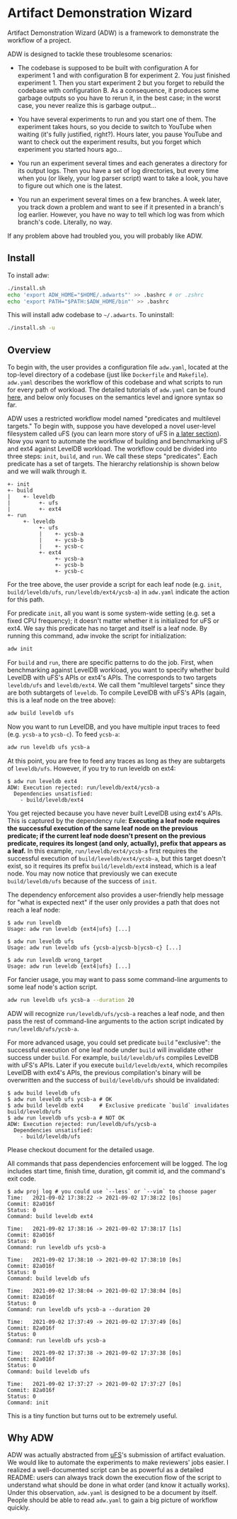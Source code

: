 # Artifact Demonstration Wizard

Artifact Demonstration Wizard (ADW) is a framework to demonstrate the workflow of a project.

ADW is designed to tackle these troublesome scenarios:

- The codebase is supposed to be built with configuration A for experiment 1 and with configuration B for experiment 2. You just finished experiment 1. Then you start experiment 2 but you forget to rebuild the codebase with configuration B. As a consequence, it produces some garbage outputs so you have to rerun it, in the best case; in the worst case, you never realize this is garbage output...

- You have several experiments to run and you start one of them. The experiment takes hours, so you decide to switch to YouTube when waiting (it's fully justified, right?). Hours later, you pause YouTube and want to check out the experiment results, but you forget which experiment you started hours ago...

- You run an experiment several times and each generates a directory for its output logs. Then you have a set of log directories, but every time when you (or likely, your log parser script) want to take a look, you have to figure out which one is the latest.

- You run an experiment several times on a few branches. A week later, you track down a problem and want to see if it presented in a branch's log earlier. However, you have no way to tell which log was from which branch's code. Literally, no way.

If any problem above had troubled you, you will probably like ADW.

## Install

To install adw:

```bash
./install.sh
echo 'export ADW_HOME="$HOME/.adwarts"' >> .bashrc # or .zshrc
echo 'export PATH="$PATH:$ADW_HOME/bin"' >> .bashrc
```

This will install adw codebase to `~/.adwarts`. To uninstall:

```bash
./install.sh -u
```

## Overview

To begin with, the user provides a configuration file `adw.yaml`, located at the top-level directory of a codebase (just like `Dockerfile` and `Makefile`). `adw.yaml` describes the workflow of this codebase and what scripts to run for every path of workload. The detailed tutorials of `adw.yaml` can be found [here](doc), and below only focuses on the semantics level and ignore syntax so far.

ADW uses a restricted workflow model named "predicates and multilevel targets." To begin with, suppose you have developed a novel user-level filesystem called uFS (you can learn more story of uFS in [a later section](#why-adw)). Now you want to automate the workflow of building and benchmarking uFS and ext4 against LevelDB workload. The workflow could be divided into three steps: `init`, `build`, and `run`. We call these steps "predicates". Each predicate has a set of targets. The hierarchy relationship is shown below and we will walk through it.

```
+- init
+- build
|    +- leveldb
|         +- ufs
|         +- ext4
+- run
     +- leveldb
          +- ufs
          |    +- ycsb-a
          |    +- ycsb-b
          |    +- ycsb-c
          +- ext4
               +- ycsb-a
               +- ycsb-b
               +- ycsb-c
```

For the tree above, the user provide a script for each leaf node (e.g. `init`, `build/leveldb/ufs`, `run/leveldb/ext4/ycsb-a`) in `adw.yaml` indicate the action for this path.

For predicate `init`, all you want is some system-wide setting (e.g. set a fixed CPU frequency); it doesn't matter whether it is initialized for uFS or ext4. We say this predicate has no target and itself is a leaf node. By running this command, adw invoke the script for initialization:

```bash
adw init
```

For `build` and `run`, there are specific patterns to do the job. First, when benchmarking against LevelDB workload, you want to specify whether build LevelDB with uFS's APIs or ext4's APIs. The corresponds to two targets `leveldb/ufs` and `leveldb/ext4`. We call them "multilevel targets" since they are both subtargets of `leveldb`. To compile LevelDB with uFS's APIs (again, this is a leaf node on the tree above):

```bash
adw build leveldb ufs
```

Now you want to run LevelDB, and you have multiple input traces to feed (e.g. `ycsb-a` to `ycsb-c`). To feed `ycsb-a`:

```bash
adw run leveldb ufs ycsb-a
```

At this point, you are free to feed any traces as long as they are subtargets of `leveldb/ufs`. However, if you try to run leveldb on ext4:

```console
$ adw run leveldb ext4
ADW: Execution rejected: run/leveldb/ext4/ycsb-a
  Dependencies unsatisfied:
    - build/leveldb/ext4
```

You get rejected because you have never built LevelDB using ext4's APIs. This is captured by the dependency rule: **Executing a leaf node requires the successful execution of the same leaf node on the previous predicate; if the current leaf node doesn't present on the previous predicate, requires its longest (and only, actually), prefix that appears as a leaf.** In this example, `run/leveldb/ext4/ycsb-a` first requires the successful execution of `build/leveldb/ext4/ycsb-a`, but this target doesn't exist, so it requires its prefix `build/leveldb/ext4` instead, which is a leaf node. You may now notice that previously we can execute `build/leveldb/ufs` because of the success of `init`.

The dependency enforcement also provides a user-friendly help message for "what is expected next" if the user only provides a path that does not reach a leaf node:

```console
$ adw run leveldb
Usage: adw run leveldb {ext4|ufs} [...]

$ adw run leveldb ufs
Usage: adw run leveldb ufs {ycsb-a|ycsb-b|ycsb-c} [...]

$ adw run leveldb wrong_target
Usage: adw run leveldb {ext4|ufs} [...]
```

For fancier usage, you may want to pass some command-line arguments to some leaf node's action script.

```bash
adw run leveldb ufs ycsb-a --duration 20
```

ADW will recognize `run/leveldb/ufs/ycsb-a` reaches a leaf node, and then pass the rest of command-line arguments to the action script indicated by `run/leveldb/ufs/ycsb-a`.

For more advanced usage, you could set predicate `build` "exclusive": the successful execution of one leaf node under `build` will invalidate other success under `build`. For example, `build/leveldb/ufs` compiles LevelDB with uFS's APIs. Later if you execute `build/leveldb/ext4`, which recompiles LevelDB with ext4's APIs, the previous compilation's binary will be overwritten and the success of `build/leveldb/ufs` should be invalidated:

```console
$ adw build leveldb ufs
$ adw run leveldb ufs ycsb-a # OK
$ adw build leveldb ext4     # Exclusive predicate `build` invalidates build/leveldb/ufs
$ adw run leveldb ufs ycsb-a # NOT OK
ADW: Execution rejected: run/leveldb/ufs/ycsb-a
  Dependencies unsatisfied:
    - build/leveldb/ufs
```

Please checkout document for the detailed usage.

All commands that pass dependencies enforcement will be logged. The log includes start time, finish time, duration, git commit id, and the command's exit code.

```console
$ adw proj log # you could use `--less` or `--vim` to choose pager
Time:   2021-09-02 17:38:22 -> 2021-09-02 17:38:22 [0s]
Commit: 82a016f
Status: 0
Command: build leveldb ext4

Time:   2021-09-02 17:38:16 -> 2021-09-02 17:38:17 [1s]
Commit: 82a016f
Status: 0
Command: run leveldb ufs ycsb-a

Time:   2021-09-02 17:38:10 -> 2021-09-02 17:38:10 [0s]
Commit: 82a016f
Status: 0
Command: build leveldb ufs

Time:   2021-09-02 17:38:04 -> 2021-09-02 17:38:04 [0s]
Commit: 82a016f
Status: 0
Command: run leveldb ufs ycsb-a --duration 20

Time:   2021-09-02 17:37:49 -> 2021-09-02 17:37:49 [0s]
Commit: 82a016f
Status: 0
Command: run leveldb ufs ycsb-a

Time:   2021-09-02 17:37:38 -> 2021-09-02 17:37:38 [0s]
Commit: 82a016f
Status: 0
Command: build leveldb ufs

Time:   2021-09-02 17:37:27 -> 2021-09-02 17:37:27 [0s]
Commit: 82a016f
Status: 0
Command: init
```

This is a tiny function but turns out to be extremely useful.

## Why ADW

ADW was actually abstracted from [uFS](https://github.com/WiscADSL/uFS/tree/main/cfs_bench/exprs/artifact_eval)'s submission of artifact evaluation. We would like to automate the experiments to make reviewers' jobs easier. I realized a well-documented script can be as powerful as a detailed README: users can always track down the execution flow of the script to understand what should be done in what order (and know it actually works). Under this observation, `adw.yaml` is designed to be a document by itself. People should be able to read `adw.yaml` to gain a big picture of workflow quickly.
